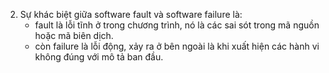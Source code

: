 2. Sự khác biệt giữa software fault và software failure là:
	- fault là lỗi tĩnh ở trong chương trình, nó là các sai sót trong mã nguồn hoặc mã biên dịch.
	- còn failure là lỗi động, xảy ra ở bên ngoài là khi xuất hiện các hành vi không đúng với mô tả ban đầu.

